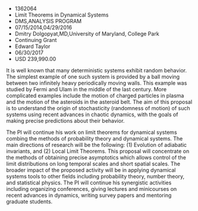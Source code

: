 
* 1362064
* Limit Theorems in Dynamical Systems
* DMS,ANALYSIS PROGRAM
* 07/15/2014,04/29/2016
* Dmitry Dolgopyat,MD,University of Maryland, College Park
* Continuing Grant
* Edward Taylor
* 06/30/2017
* USD 239,990.00

It is well known that many deterministic systems exhibit random behavior. The
simplest example of one such system is provided by a ball moving between two
infinitely heavy periodically moving walls. This example was studied by Fermi
and Ulam in the middle of the last century. More complicated examples include
the motion of charged particles in plasma and the motion of the asteroids in the
asteroid belt. The aim of this proposal is to understand the origin of
stochasticity (randomness of motion) of such systems using recent advances in
chaotic dynamics, with the goals of making precise predictions about their
behavior.

The PI will continue his work on limit theorems for dynamical systems combing
the methods of probability theory and dynamical systems. The main directions of
research will be the following: (1) Evolution of adiabatic invariants, and (2)
Local Limit Theorems. This proposal will concentrate on the methods of obtaining
precise asymptotics which allows control of the limit distributions on long
temporal scales and short spatial scales. The broader impact of the proposed
activity will be in applying dynamical systems tools to other fields including
probability theory, number theory, and statistical physics. The PI will continue
his synergistic activities including organizing conferences, giving lectures and
minicourses on recent advances in dynamics, writing survey papers and mentoring
graduate students.
